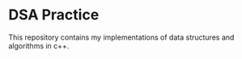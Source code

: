 # DSA Practice
This repository contains my implementations of data 
structures and algorithms in c++.
